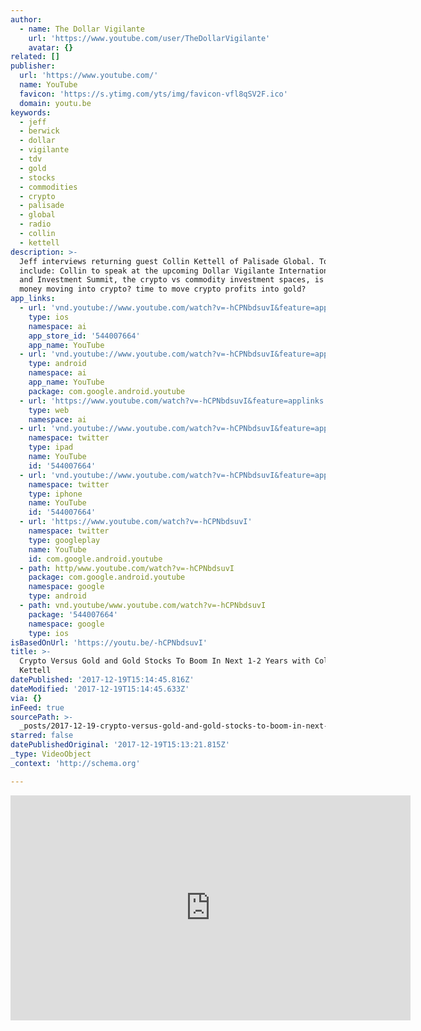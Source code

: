 ```yaml
---
author:
  - name: The Dollar Vigilante
    url: 'https://www.youtube.com/user/TheDollarVigilante'
    avatar: {}
related: []
publisher:
  url: 'https://www.youtube.com/'
  name: YouTube
  favicon: 'https://s.ytimg.com/yts/img/favicon-vfl8qSV2F.ico'
  domain: youtu.be
keywords:
  - jeff
  - berwick
  - dollar
  - vigilante
  - tdv
  - gold
  - stocks
  - commodities
  - crypto
  - palisade
  - global
  - radio
  - collin
  - kettell
description: >-
  Jeff interviews returning guest Collin Kettell of Palisade Global. Topics
  include: Collin to speak at the upcoming Dollar Vigilante Internationalization
  and Investment Summit, the crypto vs commodity investment spaces, is gold
  money moving into crypto? time to move crypto profits into gold?
app_links:
  - url: 'vnd.youtube://www.youtube.com/watch?v=-hCPNbdsuvI&feature=applinks'
    type: ios
    namespace: ai
    app_store_id: '544007664'
    app_name: YouTube
  - url: 'vnd.youtube://www.youtube.com/watch?v=-hCPNbdsuvI&feature=applinks'
    type: android
    namespace: ai
    app_name: YouTube
    package: com.google.android.youtube
  - url: 'https://www.youtube.com/watch?v=-hCPNbdsuvI&feature=applinks'
    type: web
    namespace: ai
  - url: 'vnd.youtube://www.youtube.com/watch?v=-hCPNbdsuvI&feature=applinks'
    namespace: twitter
    type: ipad
    name: YouTube
    id: '544007664'
  - url: 'vnd.youtube://www.youtube.com/watch?v=-hCPNbdsuvI&feature=applinks'
    namespace: twitter
    type: iphone
    name: YouTube
    id: '544007664'
  - url: 'https://www.youtube.com/watch?v=-hCPNbdsuvI'
    namespace: twitter
    type: googleplay
    name: YouTube
    id: com.google.android.youtube
  - path: http/www.youtube.com/watch?v=-hCPNbdsuvI
    package: com.google.android.youtube
    namespace: google
    type: android
  - path: vnd.youtube/www.youtube.com/watch?v=-hCPNbdsuvI
    package: '544007664'
    namespace: google
    type: ios
isBasedOnUrl: 'https://youtu.be/-hCPNbdsuvI'
title: >-
  Crypto Versus Gold and Gold Stocks To Boom In Next 1-2 Years with Collin
  Kettell
datePublished: '2017-12-19T15:14:45.816Z'
dateModified: '2017-12-19T15:14:45.633Z'
via: {}
inFeed: true
sourcePath: >-
  _posts/2017-12-19-crypto-versus-gold-and-gold-stocks-to-boom-in-next-1-2-years.md
starred: false
datePublishedOriginal: '2017-12-19T15:13:21.815Z'
_type: VideoObject
_context: 'http://schema.org'

---
```

<iframe src="https://cdn.embedly.com/widgets/media.html?src=https%3A%2F%2Fwww.youtube.com%2Fembed%2F-hCPNbdsuvI%3Ffeature%3Doembed&amp;url=http%3A%2F%2Fwww.youtube.com%2Fwatch%3Fv%3D-hCPNbdsuvI&amp;image=https%3A%2F%2Fi.ytimg.com%2Fvi%2F-hCPNbdsuvI%2Fhqdefault.jpg&amp;key=a715cf41cc93453ca338d350cd26f87b&amp;type=text%2Fhtml&amp;schema=youtube" width="640" height="360" scrolling="no" frameborder="0" allowfullscreen="" style=""></iframe>